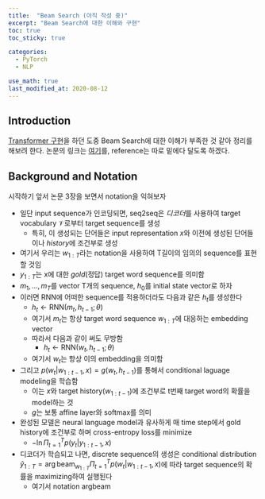 ```yaml
---
title:  "Beam Search (아직 작성 중)"
excerpt: "Beam Search에 대한 이해와 구현"
toc: true
toc_sticky: true

categories:
  - PyTorch
  - NLP

use_math: true
last_modified_at: 2020-08-12
---
```


## Introduction

[Transformer 구현](https://inhyeokyoo.github.io/pytorch/nlp/NLP-Transformer-Impl-Issues/)을 하던 도중 Beam Search에 대한 이해가 부족한 것 같아 정리를 해보려 한다.
논문의 링크는 [여기](https://arxiv.org/pdf/1606.02960.pdf)를, reference는 따로 밑에다 달도록 하겠다.

## Background and Notation

시작하기 앞서 논문 3장을 보면서 notation을 익혀보자

- 일단 input sequence가 인코딩되면, seq2seq은 *디코더*를 사용하여 target vocabulary $\mathcal V$로부터 target sequence를 생성
    - 특히, 이 생성되는 단어들은 input representation $x$와 이전에 생성된 단어들이나 *history*에 조건부로 생성
- 여기서 우리는 $w_{1:T}$라는 notation을 사용하여 T길이의 임의의 sequence를 표현할 것임
- $y_{1:T}$는 x에 대한 *gold*(정답) target word sequence를 의미함
- $m_1, ..., m_T$를 vector T개의 sequence, $h_0$를 initial state vector로 하자
- 이러면 RNN에 어떠한 sequence를 적용하더라도 다음과 같은 $h_t$를 생성한다
    - $h_t \leftarrow \textrm{RNN}(m_t, h_{t-1}; \theta)$
    - 여기서 $m_t$는 항상 target word sequence $w_{1:T}$에 대응하는 embedding vector
    - 따라서 다음과 같이 써도 무방함
        - $h_t \leftarrow \textrm{RNN}(w_t, h_{t-1}; \theta)$
    - 여기서 $w_t$는 항상 이의 embedding을 의미함
- 그리고 $p(w_t | w_{1:t-1}, x) = g(w_t, h_{t-1})$를 통해서 conditional laguage modeling을 학습함
    - 이는 $x$와 target history($w_{1:t-1}$)에 조건부로 t번째 target word의 확률을 model하는 것
    - $g$는 보통 affine layer와 softmax를 의미
- 완성된 모델은 neural language model과 유사하게 매 time step에서 gold history에 조건부로 하며 cross-entropy loss를 minimize
    - $-\ln \Pi^T_{t=1} p(y_t|y_{1:t-1}, x)$
- 디코더가 학습되고 나면, discrete sequence의 생성은 conditional distribution $\hat{y}_{1:T}=\arg \textrm{beam}_{w_{1:T}} \Pi^T_{t=1} p(w_t|w_{1:t-1}, x)$에 따라 target sequence의 확률을 maximizing하여 실행된다
    - 여기서 notation $\textrm{argbeam}$
